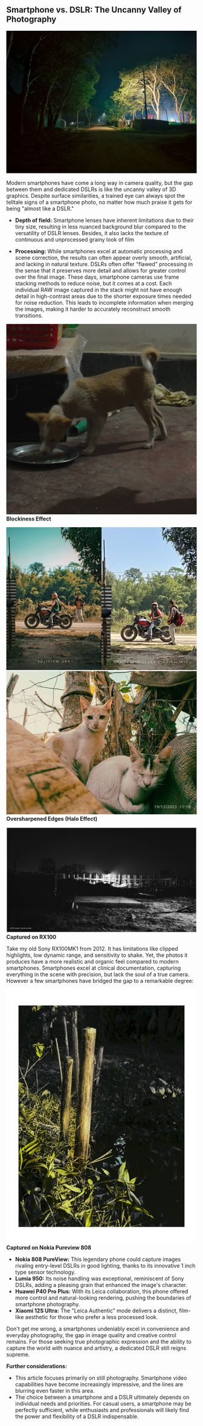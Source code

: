 ## Smartphone vs. DSLR: The Uncanny Valley of Photography

![image_scene](https://github.com/fr0xk/Scripts/blob/main/images/1000019082-01~2.jpg)

Modern smartphones have come a long way in camera quality, but the gap between them and dedicated DSLRs is like the uncanny valley of 3D graphics. Despite surface similarities, a trained eye can always spot the telltale signs of a smartphone photo, no matter how much praise it gets for being "almost like a DSLR."

- **Depth of field:** Smartphone lenses have inherent limitations due to their tiny size, resulting in less nuanced background blur compared to the versatility of DSLR lenses. Besides, it also lacks the texture of continuous and unprocessed grainy look of film

- **Processing:** While smartphones excel at automatic processing and scene correction, the results can often appear overly smooth, artificial, and lacking in natural texture. DSLRs often offer "flawed" processing in the sense that it preserves more detail and allows for greater control over the final image. These days, smartphone cameras use frame stacking methods to reduce noise, but it comes at a cost. Each individual RAW image captured in the stack might not have enough detail in high-contrast areas due to the shorter exposure times needed for noise reduction. This leads to incomplete information when merging the images, making it harder to accurately reconstruct smooth transitions.

![blockiness](https://github.com/fr0xk/Scripts/blob/main/images/PXL_20231231_230518277-01.jpeg)
**Blockiness Effect**

![difference](https://github.com/fr0xk/Scripts/blob/main/images/GAQC468aMAAXTtV.jpeg)
![smartphone photography](https://github.com/fr0xk/Scripts/blob/main/images/IMG_20231219_151813-01.jpg)
**Oversharpened Edges (Halo Effect)**


![B&W Film Look](https://github.com/fr0xk/Scripts/blob/main/images/IMG_20231229_231058.jpg)
**Captured on RX100**

Take my old Sony RX100MK1 from 2012. It has limitations like clipped highlights, low dynamic range, and sensitivity to shake. Yet, the photos it produces have a more realistic and organic feel compared to modern smartphones. Smartphones excel at clinical documentation, capturing everything in the scene with precision, but lack the soul of a true camera. However a few smartphones have bridged the gap to a remarkable degree:

![uncanny_valley](https://github.com/fr0xk/Scripts/blob/main/images/IMG_20231231_163831.jpg)
**Captured on Nokia Pureview 808**

- **Nokia 808 PureView:** This legendary phone could capture images rivaling entry-level DSLRs in good lighting, thanks to its innovative 1 inch type sensor technology.
- **Lumia 950:** Its noise handling was exceptional, reminiscent of Sony DSLRs, adding a pleasing grain that enhanced the image's character.
- **Huawei P40 Pro Plus:** With its Leica collaboration, this phone offered more control and natural-looking rendering, pushing the boundaries of smartphone photography.
- **Xiaomi 12S Ultra:** The "Leica Authentic" mode delivers a distinct, film-like aesthetic for those who prefer a less processed look.

Don't get me wrong, a smartphones undeniably excel in convenience and everyday photography, the gap in image quality and creative control remains. For those seeking true photographic expression and the ability to capture the world with nuance and artistry, a dedicated DSLR still reigns supreme.

**Further considerations:**

- This article focuses primarily on still photography. Smartphone video capabilities have become increasingly impressive, and the lines are blurring even faster in this area.
- The choice between a smartphone and a DSLR ultimately depends on individual needs and priorities. For casual users, a smartphone may be perfectly sufficient, while enthusiasts and professionals will likely find the power and flexibility of a DSLR indispensable.



